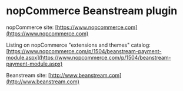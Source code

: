 ﻿nopCommerce Beanstream plugin
===========

nopCommerce site: [https://www.nopcommerce.com](https://www.nopcommerce.com)

Listing on nopCommerce "extensions and themes" catalog: [https://www.nopcommerce.com/p/1504/beanstream-payment-module.aspx](https://www.nopcommerce.com/p/1504/beanstream-payment-module.aspx)

Beanstream site: [http://www.beanstream.com](http://www.beanstream.com)
